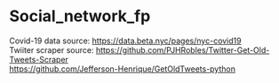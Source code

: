 # Social_network_fp

Covid-19 data source: https://data.beta.nyc/pages/nyc-covid19  
Twiiter scraper source: https://github.com/PJHRobles/Twitter-Get-Old-Tweets-Scraper  
                        https://github.com/Jefferson-Henrique/GetOldTweets-python
